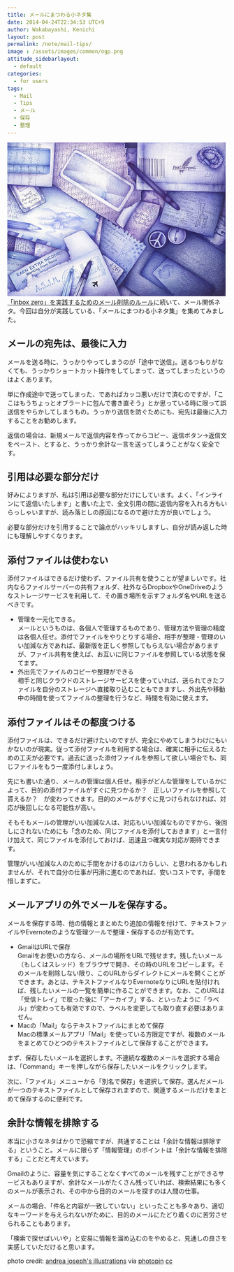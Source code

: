 ```yaml
---
title: メールにまつわる小ネタ集
date: 2014-04-24T22:34:53 UTC+9
author: Wakabayashi, Kenichi
layout: post
permalink: /note/mail-tips/
image : /assets/images/common/ogp.png
attitude_sidebarlayout:
  - default
categories:
  - for users
tags:
  - Mail
  - Tips
  - メール
  - 保存
  - 整理
---
```

![Mail](/assets/images/2014/04/medium_2659936106.jpg)
[「inbox zero」を実践するためのメール削除のルール](/inbox-zero-management/)に続いて、メール関係ネタ。今回は自分が実践している、「メールにまつわる小ネタ集」を集めてみました。</p>

## メールの宛先は、最後に入力
メールを送る時に、うっかりやってしまうのが「途中で送信」。送るつもりがなくても、うっかりショートカット操作をしてしまって、送ってしまったというのはよくあります。

単に作成途中で送ってしまった、であればカッコ悪いだけで済むのですが、「ここはもうちょっとオブラートに包んで書き直そう」とか思っている時に限って誤送信をやらかしてしまうもの。うっかり送信を防ぐためにも、宛先は最後に入力することをお勧めします。

返信の場合は、新規メールで返信内容を作ってからコピー、返信ボタン→返信文をペースト、とすると、うっかり余計な一言を送ってしまうことがなく安全です。

## 引用は必要な部分だけ
好みによりますが、私は引用は必要な部分だけにしています。よく、「インラインにて返信いたします」と書いた上で、全文引用の間に返信内容を入れる方もいらっしゃいますが、読み落としの原因になるので避けた方が良いでしょう。

必要な部分だけを引用することで論点がハッキリしますし、自分が読み返した時にも理解しやすくなります。

## 添付ファイルは使わない
添付ファイルはできるだけ使わず、ファイル共有を使うことが望ましいです。社内ならファイルサーバーの共有フォルダ、社外ならDropboxやOneDriveのようなストレージサービスを利用して、その置き場所を示すフォルダ名やURLを送るべきです。


- 管理を一元化できる。  
メールというものは、各個人で管理するものであり、管理方法や管理の精度は各個人任せ。添付でファイルをやりとりする場合、相手が整理・管理のいい加減な方であれば、最新版を正しく参照してもらえない場合がありますが、ファイル共有を使えば、お互いに同じファイルを参照している状態を保てます。
- 外出先でファイルのコピーや整理ができる  
相手と同じクラウドのストレージサービスを使っていれば、送られてきたファイルを自分のストレージへ直接取り込むこともできますし、外出先や移動中の時間を使ってファイルの整理を行うなど、時間を有効に使えます。

## 添付ファイルはその都度つける
添付ファイルは、できるだけ避けたいのですが、完全にやめてしまうわけにもいかないのが現実。従って添付ファイルを利用する場合は、確実に相手に伝えるための工夫が必要です。過去に送った添付ファイルを参照して欲しい場合でも、同じファイルをもう一度添付しましょう。

先にも書いた通り、メールの管理は個人任せ。相手がどんな管理をしているかによって、目的の添付ファイルがすぐに見つかるか？　正しいファイルを参照して貰えるか？　が変わってきます。目的のメールがすぐに見つけられなければ、対応が後回しになる可能性が高い。

そもそもメールの管理がいい加減な人は、対応もいい加減なものですから、後回しにされないためにも「念のため、同じファイルを添付しておきます」と一言付け加えて、同じファイルを添付しておけば、迅速且つ確実な対応が期待できます。

管理がいい加減な人のために手間をかけるのはバカらしい、と思われるかもしれませんが、それで自分の仕事が円滑に進むのであれば、安いコストです。手間を惜しまずに。

## メールアプリの外でメールを保存する。
メールを保存する時、他の情報とまとめたり追加の情報を付けて、テキストファイルやEvernoteのような管理ツールで整理・保存するのが有効です。


- GmailはURLで保存  
Gmailをお使いの方なら、メールの場所をURLで残せます。残したいメール（もしくはスレッド）をブラウザで開き、その時のURLをコピーします。そのメールを削除しない限り、このURLからダイレクトにメールを開くことができます。あとは、テキストファイルなりEvernoteなりにURLを貼付ければ、残したいメールの一覧を簡単に作ることができます。なお、このURLは「受信トレイ」で取った後に「アーカイブ」する、といったように「ラベル」が変わっても有効ですので、ラベルを変更しても取り直す必要はありません。
- Macの「Mail」ならテキストファイルにまとめて保存  
Macの標準メールアプリ「Mail」を使っている方限定ですが、複数のメールをまとめてひとつのテキストファイルとして保存することができます。

まず、保存したいメールを選択します。不連続な複数のメールを選択する場合は、「Command」キーを押しながら保存したいメールをクリックします。

次に、「ファイル」メニューから「別名で保存」を選択して保存。選んだメールが一つのテキストファイルとして保存されますので、関連するメールだけをまとめて保存するのに便利です。

## 余計な情報を排除する
本当に小さなネタばかりで恐縮ですが、共通することは「余計な情報は排除する」ということ。メールに限らず「情報管理」のポイントは「余計な情報を排除する」ことだと考えています。

Gmailのように、容量を気にすることなくすべてのメールを残すことができるサービスもありますが、余計なメールがたくさん残っていれば、検索結果にも多くのメールが表示され、その中から目的のメールを探すのは人間の仕事。

メールの場合、「件名と内容が一致していない」といったことも多々あり、適切なキーワードを与えられないがために、目的のメールにたどり着くのに苦労させられることもあります。

「検索で探せばいいや」と安易に情報を溜め込むのをやめると、見通しの良さを実感していただけると思います。

photo credit: [andrea joseph's illustrations](http://www.flickr.com/photos/andreajoseph/2659936106/) via [photopin](http://photopin.com) [cc](http://creativecommons.org/licenses/by-nc-nd/2.0/)